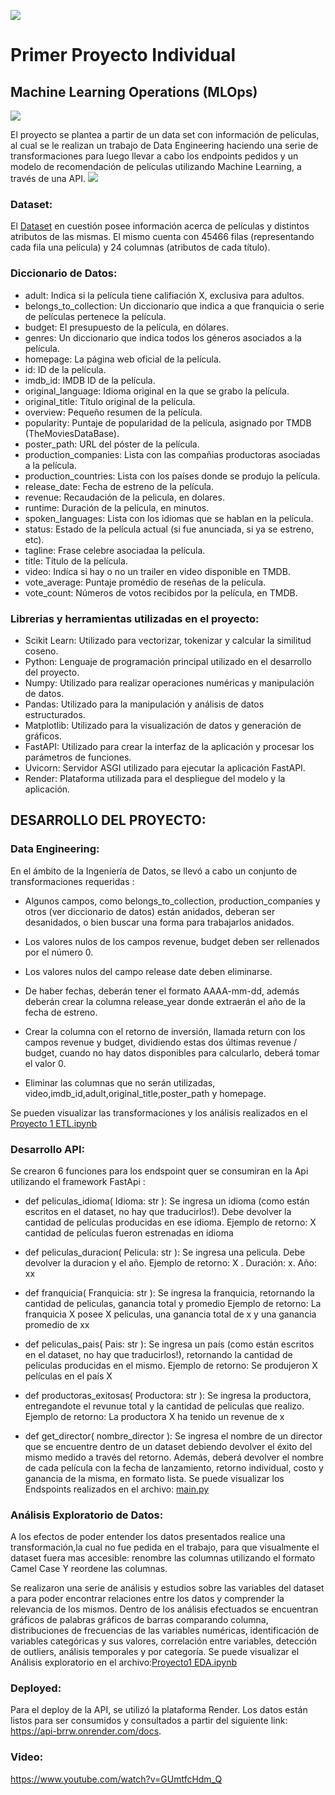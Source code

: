 ![](https://blog.soyhenry.com/content/images/2021/05/PRESENTACION-3.jpg)
# Primer Proyecto Individual
## Machine Learning Operations (MLOps)
![](https://www.go4it.solutions/sites/default/files/2021-06/05.01.%20Qu%C3%A9%20es%20el%20Machine%20Learning.jpg)

El proyecto se plantea a partir de un data set con información de películas, al cual se le realizan un trabajo de Data Engineering haciendo una serie de transformaciones para luego llevar a cabo  los endpoints pedidos y un modelo de recomendación de películas utilizando Machine Learning, a través de una API.
![](https://i0.wp.com/xperimentalhamid.com/wp-content/uploads/2021/05/Steam-Unlocked.png?fit=1300%2C800&ssl=1&is-pending-load=1)

### Dataset:

El [Dataset](https://github.com/maga86/Proyecto-Individual/blob/main/movies_dataset.xlsx) en cuestión posee información acerca de películas y distintos atributos de las mismas. El mismo cuenta con 45466 filas (representando cada fila una película) y 24 columnas (atributos de cada título).

### Diccionario de Datos:

- adult: Indica si la película tiene califiación X, exclusiva para adultos.
- belongs_to_collection: Un diccionario que indica a que franquicia o serie de películas pertenece la película.
- budget: El presupuesto de la película, en dólares.
- genres: Un diccionario que indica todos los géneros asociados a la película.
- homepage: La página web oficial de la película.
- id: ID de la película.
- imdb_id: IMDB ID de la película.
- original_language: Idioma original en la que se grabo la película.
- original_title: Título original de la película.
- overview: Pequeño resumen de la película.
- popularity: Puntaje de popularidad de la película, asignado por TMDB (TheMoviesDataBase).
- poster_path: URL del póster de la película.
- production_companies: Lista con las compañias productoras asociadas a la película.
- production_countries: Lista con los países donde se produjo la película.
- release_date: Fecha de estreno de la película.
- revenue: Recaudación de la pelicula, en dolares.
- runtime: Duración de la película, en minutos.
- spoken_languages: Lista con los idiomas que se hablan en la película.
- status: Estado de la película actual (si fue anunciada, si ya se estreno, etc).
- tagline: Frase celebre asociadaa la película.
- title: Titulo de la película.
- video: Indíca si hay o no un trailer en video disponible en TMDB.
- vote_average: Puntaje promédio de reseñas de la película.
- vote_count: Números de votos recibidos por la película, en TMDB.


### Librerias y herramientas utilizadas en el proyecto:

- Scikit Learn: Utilizado para vectorizar, tokenizar y calcular la similitud coseno.
- Python: Lenguaje de programación principal utilizado en el desarrollo del proyecto.
- Numpy: Utilizado para realizar operaciones numéricas y manipulación de datos.
- Pandas: Utilizado para la manipulación y análisis de datos estructurados.
- Matplotlib: Utilizado para la visualización de datos y generación de gráficos.
- FastAPI: Utilizado para crear la interfaz de la aplicación y procesar los parámetros de funciones.
- Uvicorn: Servidor ASGI utilizado para ejecutar la aplicación FastAPI.
- Render: Plataforma utilizada para el despliegue del modelo y la aplicación.

## DESARROLLO DEL PROYECTO:

### Data Engineering:

En el ámbito de la Ingeniería de Datos, se llevó a cabo un conjunto de transformaciones requeridas :

- Algunos campos, como belongs_to_collection, production_companies y otros (ver diccionario de datos) están anidados, deberan ser desanidados, o bien buscar una forma para trabajarlos anidados.

- Los valores nulos de los campos revenue, budget deben ser rellenados por el número 0.

- Los valores nulos del campo release date deben eliminarse.

- De haber fechas, deberán tener el formato AAAA-mm-dd, además deberán crear la columna release_year donde extraerán el año de la fecha de estreno.

- Crear la columna con el retorno de inversión, llamada return con los campos revenue y budget, dividiendo estas dos últimas revenue / budget, cuando no hay datos disponibles para calcularlo, deberá tomar el valor 0.

- Eliminar las columnas que no serán utilizadas, video,imdb_id,adult,original_title,poster_path y homepage.

Se pueden visualizar las transformaciones y los análisis realizados en el [Proyecto 1 ETL.ipynb](https://github.com/maga86/Proyecto-Individual/blob/main/Proyecto_1_ETL.ipynb)

### Desarrollo API:
Se crearon 6 funciones para los endspoint quer se consumiran en la Api utilizando el framework FastApi :

- def peliculas_idioma( Idioma: str ): Se ingresa un idioma (como están escritos en el dataset, no hay que traducirlos!). Debe devolver la cantidad de películas producidas en ese idioma.
                    Ejemplo de retorno: X cantidad de películas fueron estrenadas en idioma

- def peliculas_duracion( Pelicula: str ): Se ingresa una pelicula. Debe devolver la duracion y el año.
                    Ejemplo de retorno: X . Duración: x. Año: xx

- def franquicia( Franquicia: str ): Se ingresa la franquicia, retornando la cantidad de peliculas, ganancia total y promedio
                    Ejemplo de retorno: La franquicia X posee X peliculas, una ganancia total de x y una ganancia promedio de xx

- def peliculas_pais( Pais: str ): Se ingresa un país (como están escritos en el dataset, no hay que traducirlos!), retornando la cantidad de peliculas producidas en el mismo.
                    Ejemplo de retorno: Se produjeron X películas en el país X

- def productoras_exitosas( Productora: str ): Se ingresa la productora, entregandote el revunue total y la cantidad de peliculas que realizo.
                    Ejemplo de retorno: La productora X ha tenido un revenue de x

 - def get_director( nombre_director ): Se ingresa el nombre de un director que se encuentre dentro de un dataset debiendo devolver el éxito del mismo medido a través del retorno. Además, deberá devolver el nombre de cada película con la fecha de lanzamiento, retorno individual, costo y ganancia de la misma, en formato lista.
   Se puede visualizar los Endspoints realizados en el archivo: [main.py](https://github.com/maga86/Proyecto-Individual/blob/main/main.py)

 
### Análisis Exploratorio de Datos:

A los efectos de poder entender los datos presentados realice una transformación,la cual no fue pedida en el trabajo, para que visualmente el dataset fuera mas accesible: renombre las columnas utilizando  el formato Camel Case Y reordene las columnas.

Se realizaron una serie de análisis y estudios sobre las variables del dataset a para  poder encontrar relaciones entre los datos y comprender la relevancia de los mismos. Dentro de los análisis efectuados se encuentran gráficos de palabras gráficos de barras comparando columna, distribuciones de frecuencias de las variables numéricas, identificación de variables categóricas y sus valores, correlación entre variables, detección de outliers, análisis temporales y por categoría.
Se puede visualizar el Análisis exploratorio en el archivo:[Proyecto1 EDA.ipynb](https://github.com/maga86/Proyecto-Individual/blob/main/Proyecto_1_EDA.ipynb)


### Deployed:

Para el deploy de la API, se utilizó la plataforma Render. Los datos están listos para ser consumidos y consultados a partir del siguiente link: https://api-brrw.onrender.com/docs.

### Video:
https://www.youtube.com/watch?v=GUmtfcHdm_Q
